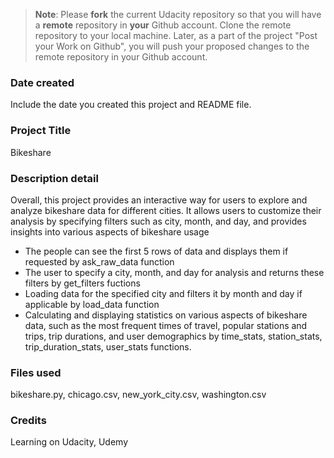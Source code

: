 >**Note**: Please **fork** the current Udacity repository so that you will have a **remote** repository in **your** Github account. Clone the remote repository to your local machine. Later, as a part of the project "Post your Work on Github", you will push your proposed changes to the remote repository in your Github account.

### Date created
Include the date you created this project and README file.

### Project Title
Bikeshare

### Description detail
Overall, this project provides an interactive way for users to explore and analyze bikeshare data for different cities. It allows users to customize their analysis by specifying filters such as city, month, and day, and provides insights into various aspects of bikeshare usage

- The people can see the first 5 rows of data and displays them if requested by ask_raw_data function
- The user to specify a city, month, and day for analysis and returns these filters by get_filters fuctions
- Loading data for the specified city and filters it by month and day if applicable by load_data function
- Calculating and displaying statistics on various aspects of bikeshare data, such as the most frequent times of travel, popular stations and trips, trip durations, and user demographics by time_stats, station_stats, trip_duration_stats, user_stats functions.

### Files used
bikeshare.py, chicago.csv, new_york_city.csv, washington.csv

### Credits
Learning on Udacity, Udemy

